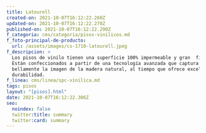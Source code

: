 ```yaml
---
title: Latourell
created-on: 2021-10-07T16:12:22.260Z
updated-on: 2021-10-07T16:12:22.278Z
published-on: 2021-10-07T16:12:22.290Z
f_categoria: cms/categoria/pisos-vinilicos.md
f_foto-principal-de-producto:
  url: /assets/images/cs-1710-latourell.jpeg
f_descripcion: >
  Los pisos de vinilo tienen una superficie 100% impermeable y gran  firmeza.
  Están confeccionados a partir de una tecnología avanzada que captura
  bellamente la imagen de la madera natural, al tiempo que ofrece excelente
  durabilidad.
f_linea: cms/linea/spc-vinilica.md
tags: pisos
layout: "[pisos].html"
date: 2021-10-07T16:12:22.306Z
seo:
  noindex: false
  twitter:title: summary
  twitter:card: summary
---
```

